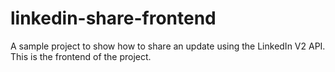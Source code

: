 # linkedin-share-frontend
A sample project to show how to share an update using the LinkedIn V2 API.  This is the frontend of the project.
